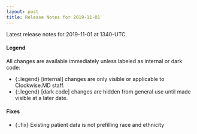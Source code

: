 ```yaml
---
layout: post
title: Release Notes for 2019-11-01
---
```


Latest release notes for 2019-11-01 at 1340-UTC.

<div class='legend' markdown='1'>

#### Legend

All changes are available immediately unless labeled as internal or dark code:

- {:.legend} [internal] changes are only visible or applicable to Clockwise.MD staff.
- {:.legend} [dark code] changes are hidden from general use until made visible at a later date.

</div>


<div class='fixes' markdown='1'>

#### Fixes

- {:.fix} Existing patient data is not prefilling race and ethnicity

</div>
